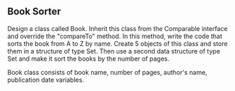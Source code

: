 ## Book Sorter
Design a class called Book. Inherit this class from the Comparable interface and override the "compareTo" method.
In this method, write the code that sorts the book from A to Z by name.
Create 5 objects of this class and store them in a structure of type Set.
Then use a second data structure of type Set and make it sort the books by the number of pages.

Book class consists of book name, number of pages, author's name, publication date variables.